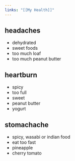 ```yaml
---
links: "[[My Health]]"
---
```

## headaches
- dehydrated
- sweet foods
- too much loaf
- too much peanut butter
## heartburn
- spicy
- too full
- sweet
- peanut butter
- yogurt
## stomachache
- spicy, wasabi or indian food
- eat too fast
- pineapple
- cherry tomato